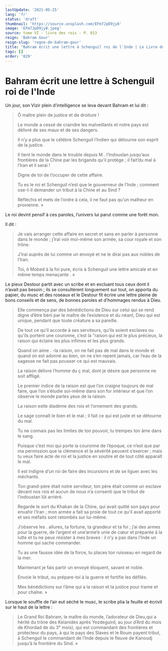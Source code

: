 ```yaml
---
lastUpdate: '2021-05-25'
lang: 'fr'
status: 'draft'
thumbnail: 'https://source.unsplash.com/EFm7JpD9jy8'
image: 'EFm7JpD9jy8.jpeg'
source: tome VI - livre des rois - P. 013
reign: 'Bahram Gour'
reign-slug: 'regne-de-bahram-gour'
title: "Bahram écrit une lettre à Schenguil roi de l'Inde | Le Livre des Rois | Shâhnâmeh"
tags: []
order: '029'
---
```


<!-- LTeX: language=fr -->

# Bahram écrit une lettre à Schenguil roi de l'Inde

Un jour, son Vizir plein d’intelligence se leva devant Bahram et lui dit :

> Ô maître plein de justice et de droiture !
>
> Le monde a cessé de craindre les malveillants et notre pays est délivré de ses maux et de ses dangers.
>
> Il n’y a plus que le célèbre Schenguil l’Indien qui détourne son esprit de la justice.
>
> Il tient le monde dans le trouble depuis M . l’lndouslan jusqu’aux frontières de la Chine par les brigands qu’il protège ; il fait’du mal à l’Iran et il serai !
>
> Digne de toi de t’occuper de cette affaire.
>
> Tu es le roi et Schenguil n’est que le gouverneur de l’Inde ; comment ose-t-il demander un tribut à la Chine et au Sind ?
>
> Réfléchis et mets de l’ordre à cela, il ne faut pas qu’un malheur en provienne. »

Le roi devint pensif à ces paroles, l’univers lui parut comme une forêt mon.

Il dit :

> Je vais arranger cette affaire en secret et sans en parler à personne dans le monde ; j’irai voir moi-même son armée, sa cour royale et son trône.
>
> J’irai auprès de lui comme un envoyé et ne le dirai pas aux nobles de l’Iran.
>
> Toi, ô Mobed à la foi pure, écris à Schenguil une lettre amicale et en même temps menaçante . »

Le pieux Destour partit avec un scribe et en excluant tous ceux dont il n’avait pas besoin ; ils se consultèrent longuement sur tout, on apporta du papier, du musc et des roseaux et le Destour fit écrire une lettre pleine de bons conseils et de sens, de bonnes paroles et d’hommages rendus à Dieu.
>
> Elle commença par des bénédictions de Dieu sur celui qui se rend digne d’être béni par le maître de l’existence et du néant, Dieu qui est unique, pendant que toute créature a sa pareille.
>
> De tout ce qu’il accorde à ses serviteurs, qu’ils soient esclaves ou qu’ils portent une couronne, c’est la "raison qui est le plus précieux, la raison qui éclaire les plus infimes et les plus grands.
>
> Quand on aime .
-la raison, on ne fait pas de mal dans le monde et quand on est adonné au bien, on ne s’en repent jamais, car l’eau de la sagesse ne fait pas pousser ce qui est mauvais.
>
> La raison délivre l’homme du
ç mal, dont je désire que personne ne soit affligé.
>
> Le premier indice de la raison est que l’on craigne toujours de mal faire, que l’on s’étudie soi-même dans son for intérieur et que l’on observe le monde parles yeux de la raison.
>
> La raison estle diadème des rois et l’ornement des grands.
>
> Le sage connaît le bien et le mal ; il fait ce qui est juste et se détourne du mal.
>
> Tu ne connais pas les limites de ton pouvoir, tu trempes ton âme dans le sang.
>
> Puisque c’est moi qui porte la couronne de l’époque, ce n’est que par ma permission que la clémence et la sévérité peuvent s’exercer ; mais tu veux faire acte de roi et la justice en soutire et de tout côté apparaît le mal.
>
> Il est indigne d’un roi de faire des incursions et de se liguer avec les méchants.
>
> Ton grand-père était notre serviteur, ton père était comme un esclave devant nos rois et aucun de nous n’a consenti que le tribut de l’indoustan lût arriéré.
>
> Regarde le sort du Khakan de la Chine, qui avait quitté son pays pour envahir l’Iran ; mon armée a fait sa proie de tout ce qu’il avait apporté et ses méfaits sont retombés sur lui-même.
>
> J’observe les .
allures, ta fortune, ta grandeur et ta foi ; j’ai des armes pour la guerre, de l’argent et une’arme’e unie de cœur et préparée à la lutte et tu ne peux résister à mes braves : il n’y a pas dans l’Inde un homme qui sache commander.
>
> Tu as une fausse idée de la force, tu places ton ruisseau en regard de la mer.
>
> Maintenant je fais partir un envoyé éloquent, savant et noble.
>
> Envoie le tribut, ou prépare-toi à la guerre et fortifie les défilés.
>
> Mes bénédictions sur l’âme qui a la raison et la justice pour trame et pour chaîne. »

Lorsque le souffle de l’air eut séché le musc, le scribe plia la feuille et écrivit sur le haut de la lettre :

> Le Grand Roi Bahram, le maître du monde, l’adorateur de Dieu,qui a hérité du trône des Keïanides après Yezdeguird, au jour d’Ard du mois de Khordad de du 3° mois), qui est commandant des frontières et protecteur du pays, à qui le pays des Slaves et le Roum payent tribut, à Schenguil le commandant de l’Inde depuis le fleuve de Kanoudj jusqu’à la frontière du Sind. »
